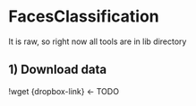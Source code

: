 # FacesClassification

It is raw, so right now all tools are in lib directory

## 1) Download data

!wget {dropbox-link} <- TODO

